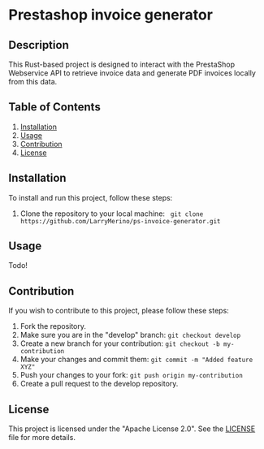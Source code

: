 # Prestashop invoice generator

## Description

This Rust-based project is designed to interact with the PrestaShop Webservice API to retrieve invoice data and generate PDF invoices locally from this data.

## Table of Contents
1. [Installation](#installation)
2. [Usage](#usage)
3. [Contribution](#contribution)
4. [License](#license)

## Installation

To install and run this project, follow these steps:

1. Clone the repository to your local machine: ` git clone https://github.com/LarryMerino/ps-invoice-generator.git`

## Usage

Todo!

## Contribution

If you wish to contribute to this project, please follow these steps:

1. Fork the repository.
2. Make sure you are in the "develop" branch: `git checkout develop`
3. Create a new branch for your contribution: `git checkout -b my-contribution`
4. Make your changes and commit them: `git commit -m "Added feature XYZ"`
5. Push your changes to your fork: `git push origin my-contribution`
6. Create a pull request to the develop repository.

## License

This project is licensed under the "Apache License 2.0". See the [LICENSE](LICENSE) file for more details.